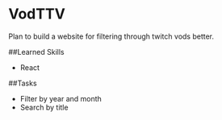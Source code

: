# VodTTV

Plan to build a website for filtering through twitch vods better. 

##Learned Skills
- React

##Tasks
- Filter by year and month
- Search by title
